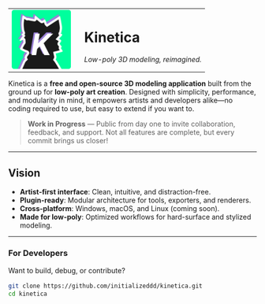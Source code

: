 # 
<table>
  <tr>
    <td valign="middle">
      <img src="https://raw.githubusercontent.com/initializeddd/Kinetica/main/assets/smallLogo.png" alt="Kinetica Logo" width="120">
    </td>
    <td valign="middle" style="padding-left: 20px;">
      <h1>Kinetica</h1>
      <p><em>Low-poly 3D modeling, reimagined.</em></p>
    </td>
  </tr>
</table>

Kinetica is a **free and open-source 3D modeling application** built from the ground up for **low-poly art creation**. Designed with simplicity, performance, and modularity in mind, it empowers artists and developers alike—no coding required to use, but easy to extend if you want to.

> **Work in Progress** — Public from day one to invite collaboration, feedback, and support. Not all features are complete, but every commit brings us closer!

---

## Vision

- **Artist-first interface**: Clean, intuitive, and distraction-free.
- **Plugin-ready**: Modular architecture for tools, exporters, and renderers.
- **Cross-platform**: Windows, macOS, and Linux (coming soon).
- **Made for low-poly**: Optimized workflows for hard-surface and stylized modeling.

---

### For Developers
Want to build, debug, or contribute?

```bash
git clone https://github.com/initializeddd/kinetica.git
cd kinetica
